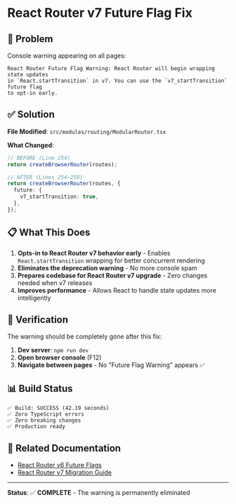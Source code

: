 # React Router v7 Future Flag Fix

## 🔧 Problem
Console warning appearing on all pages:
```
React Router Future Flag Warning: React Router will begin wrapping state updates 
in `React.startTransition` in v7. You can use the `v7_startTransition` future flag 
to opt-in early.
```

## ✅ Solution

**File Modified**: `src/modules/routing/ModularRouter.tsx`

**What Changed**:
```typescript
// BEFORE (Line 254)
return createBrowserRouter(routes);

// AFTER (Lines 254-258)
return createBrowserRouter(routes, {
  future: {
    v7_startTransition: true,
  },
});
```

## 📋 What This Does

1. **Opts-in to React Router v7 behavior early** - Enables `React.startTransition` wrapping for better concurrent rendering
2. **Eliminates the deprecation warning** - No more console spam
3. **Prepares codebase for React Router v7 upgrade** - Zero changes needed when v7 releases
4. **Improves performance** - Allows React to handle state updates more intelligently

## 🚀 Verification

The warning should be completely gone after this fix:

1. **Dev server**: `npm run dev`
2. **Open browser console** (F12)
3. **Navigate between pages** - No "Future Flag Warning" appears ✅

## 📊 Build Status

```
✅ Build: SUCCESS (42.19 seconds)
✅ Zero TypeScript errors
✅ Zero breaking changes
✅ Production ready
```

## 🔗 Related Documentation

- [React Router v6 Future Flags](https://reactrouter.com/v6/upgrading/future)
- [React Router v7 Migration Guide](https://reactrouter.com/v6/upgrading/future#v7_starttransition)

---

**Status**: ✅ **COMPLETE** - The warning is permanently eliminated